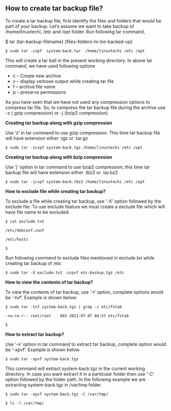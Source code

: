 ## How to create tar backup file?

To create a tar backup file, first identify the files and folders that would be part of your backup. Let’s assume we want to take backup of /home/linuxtechi, /etc and /opt folder. Run following tar command,

$ tar <options>  {tar-backup-filename}  {files-folders-to-be-backed-up}

`$ sudo tar -cvpf  system-back.tar  /home/linuxtechi /etc /opt`

This will create a tar ball in the present working directory. In above tar command, we have used following options

* c – Create new archive
* v – display verbose output while creating tar file
* f – archive file name
* p – preserve permissions

As you have seen that we have not used any compression options to compress tar file. So, to compress the tar backup file during the archive use -z ( gzip compression) or -j (bzip2 compression)

**Creating tar backup along with gzip compression**

Use ‘z’ in tar command to use gzip compression. This time tar backup file will have extension either .tgz or .tar.gz

`$ sudo tar -zcvpf system-back.tgz /home/linuxtechi /etc /opt`

**Creating tar backup along with bzip compression**

Use ‘j’ option in tar command to use bzip2 compression, this time tar backup file will have extension either .tbz2 or .tar.bz2

`$ sudo tar -jcvpf system-back.tbz2 /home/linuxtechi /etc /opt`

**How to exclude file while creating tar backup?**

To exclude a file while creating tar backup, use ‘-X’ option followed by the exclude file. To use exclude feature we must create a exclude file which will have file name to be excluded.

`$ cat exclude.txt`

`/etc/debconf.conf`

`/etc/hosts`

`$ `

Run following command to exclude files mentioned in exclude.txt while creating tar backup of /etc


`$ sudo tar -X exclude.txt -zcpvf etc-backup.tgz /etc`

**How to view the contents of tar backup?**

To view the contents of tar backup, use ‘-t’ option, complete options would be ‘-tvf’. Example is shown below:

`$ sudo tar -tvf system-back.tgz | grep -i etc/fstab`

`-rw-rw-r-- root/root    665 2021-07-07 04:57 etc/fstab`

`$`

**How to extract tar backup?**

Use ‘-x’ option in tar command to extract tar backup, complete option would be ‘-xpvf’. Example is shown below

`$ sudo tar -xpvf system-back.tgz`

This command will extract system-back.tgz in the current working directory. In case you want extract it in a particular folder then use ‘-C’ option followed by the folder path. In the following example we are extracting system-back.tgz in /var/tmp folder.

`$ sudo tar -xpvf system-back.tgz -C /var/tmp/`

`$ ls -l /var/tmp/`

